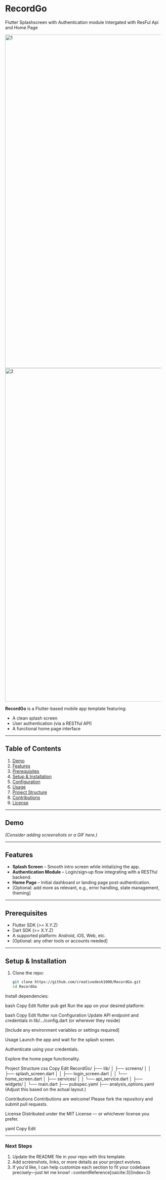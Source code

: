 # RecordGo
Flutter Splashscreen with Authentication module Intergated with ResFul Api and Home Page 

<img width="1080" height="1080" alt="1" src="https://github.com/user-attachments/assets/dfaf00db-acea-47db-8368-a7fd6fa2a80a" />
<img width="1080" height="1080" alt="2" src="https://github.com/user-attachments/assets/f48b2395-9af9-4128-b528-f691e18e7788" />

**RecordGo** is a Flutter-based mobile app template featuring:
- A clean splash screen
- User authentication (via a RESTful API)
- A functional home page interface

---

##  Table of Contents
1. [Demo](#demo)
2. [Features](#features)
3. [Prerequisites](#prerequisites)
4. [Setup & Installation](#setup--installation)
5. [Configuration](#configuration)
6. [Usage](#usage)
7. [Project Structure](#project-structure)
8. [Contributions](#contributions)
9. [License](#license)

---

##  Demo
*(Consider adding screenshots or a GIF here.)*

---

##  Features
- **Splash Screen** – Smooth intro screen while initializing the app.
- **Authentication Module** – Login/sign‑up flow integrating with a RESTful backend.
- **Home Page** – Initial dashboard or landing page post-authentication.
- [Optional: add more as relevant, e.g., error handling, state management, theming]

---

##  Prerequisites
- Flutter SDK (>= X.Y.Z)
- Dart SDK (>= X.Y.Z)
- A supported platform: Android, iOS, Web, etc.
- [Optional: any other tools or accounts needed]

---

##  Setup & Installation

1. Clone the repo:
   ```bash
   git clone https://github.com/creativedesk1000/RecordGo.git
   cd RecordGo
Install dependencies:

bash
Copy
Edit
flutter pub get
Run the app on your desired platform:

bash
Copy
Edit
flutter run
Configuration
Update API endpoint and credentials in lib/.../config.dart (or wherever they reside)

[Include any environment variables or settings required]

Usage
Launch the app and wait for the splash screen.

Authenticate using your credentials.

Explore the home page functionality.

Project Structure
css
Copy
Edit
RecordGo/
├── lib/
│   ├── screens/
│   │   ├── splash_screen.dart
│   │   ├── login_screen.dart
│   │   └── home_screen.dart
│   ├── services/
│   │   └── api_service.dart
│   ├── widgets/
│   └── main.dart
├── pubspec.yaml
├── analysis_options.yaml
(Adjust this based on the actual layout.)

Contributions
Contributions are welcome! Please fork the repository and submit pull requests.

License
Distributed under the MIT License — or whichever license you prefer.

yaml
Copy
Edit

---

###  Next Steps

1. Update the README file in your repo with this template.
2. Add screenshots, links, or more details as your project evolves.
3. If you'd like, I can help customize each section to fit your codebase precisely—just let me know!
::contentReference[oaicite:3]{index=3}
